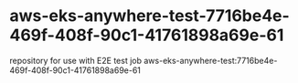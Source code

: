 # aws-eks-anywhere-test-7716be4e-469f-408f-90c1-41761898a69e-61
repository for use with E2E test job aws-eks-anywhere-test:7716be4e-469f-408f-90c1-41761898a69e-61
